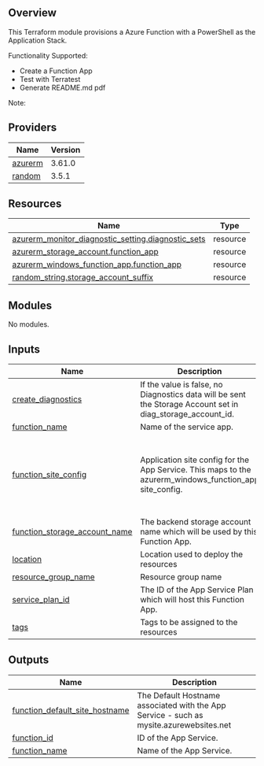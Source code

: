 ## Overview
This Terraform module provisions a Azure Function with a PowerShell as the Application Stack.

Functionality Supported:
- Create a Function App
- Test with Terratest
- Generate README.md pdf

Note: 

<!-- BEGIN_TF_DOCS -->





## Providers

| Name | Version |
|------|---------|
| <a name="provider_azurerm"></a> [azurerm](#provider\_azurerm) | 3.61.0 |
| <a name="provider_random"></a> [random](#provider\_random) | 3.5.1 |

## Resources

| Name | Type |
|------|------|
| [azurerm_monitor_diagnostic_setting.diagnostic_sets](https://registry.terraform.io/providers/hashicorp/azurerm/latest/docs/resources/monitor_diagnostic_setting) | resource |
| [azurerm_storage_account.function_app](https://registry.terraform.io/providers/hashicorp/azurerm/latest/docs/resources/storage_account) | resource |
| [azurerm_windows_function_app.function_app](https://registry.terraform.io/providers/hashicorp/azurerm/latest/docs/resources/windows_function_app) | resource |
| [random_string.storage_account_suffix](https://registry.terraform.io/providers/hashicorp/random/latest/docs/resources/string) | resource |

## Modules

No modules.

## Inputs

| Name | Description | Type | Default | Required |
|------|-------------|------|---------|:--------:|
| <a name="input_create_diagnostics"></a> [create\_diagnostics](#input\_create\_diagnostics) | If the value is false, no Diagnostics data will be sent the Storage Account set in diag\_storage\_account\_id. | `bool` | `true` | no |
| <a name="input_function_name"></a> [function\_name](#input\_function\_name) | Name of the service app. | `string` | n/a | yes |
| <a name="input_function_site_config"></a> [function\_site\_config](#input\_function\_site\_config) | Application site config for the App Service.  This maps to the azurerm\_windows\_function\_app site\_config. | <pre>object({<br>    always_on                              = bool,<br>    ftps_state                             = string,<br>    application_insights_connection_string = string,<br>    application_insights_key               = string<br>  })</pre> | <pre>{<br>  "always_on": false,<br>  "application_insights_connection_string": null,<br>  "application_insights_key": null,<br>  "ftps_state": "AllAllowed"<br>}</pre> | no |
| <a name="input_function_storage_account_name"></a> [function\_storage\_account\_name](#input\_function\_storage\_account\_name) | The backend storage account name which will be used by this Function App. | `string` | n/a | yes |
| <a name="input_location"></a> [location](#input\_location) | Location used to deploy the resources | `string` | n/a | yes |
| <a name="input_resource_group_name"></a> [resource\_group\_name](#input\_resource\_group\_name) | Resource group name | `string` | n/a | yes |
| <a name="input_service_plan_id"></a> [service\_plan\_id](#input\_service\_plan\_id) | The ID of the App Service Plan which will host this Function App. | `string` | n/a | yes |
| <a name="input_tags"></a> [tags](#input\_tags) | Tags to be assigned to the resources | `map(string)` | `{}` | no |

## Outputs

| Name | Description |
|------|-------------|
| <a name="output_function_default_site_hostname"></a> [function\_default\_site\_hostname](#output\_function\_default\_site\_hostname) | The Default Hostname associated with the App Service - such as mysite.azurewebsites.net |
| <a name="output_function_id"></a> [function\_id](#output\_function\_id) | ID of the App Service. |
| <a name="output_function_name"></a> [function\_name](#output\_function\_name) | Name of the App Service. |
<!-- END_TF_DOCS -->    